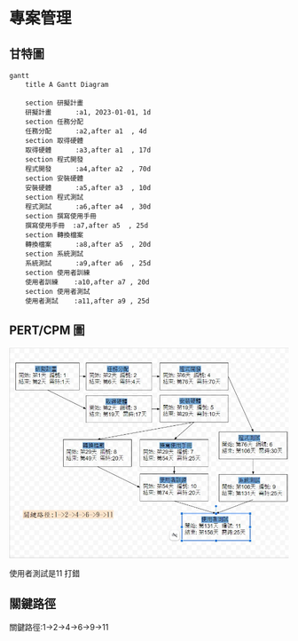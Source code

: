 # 專案管理

## 甘特圖
```mermaid
gantt
    title A Gantt Diagram

    section 研擬計畫
    研擬計畫      :a1, 2023-01-01, 1d
    section 任務分配
    任務分配      :a2,after a1  , 4d
    section 取得硬體
    取得硬體      :a3,after a1  , 17d
    section 程式開發
    程式開發      :a4,after a2  , 70d
    section 安裝硬體
    安裝硬體      :a5,after a3  , 10d
    section 程式測試
    程式測試      :a6,after a4  , 30d
    section 撰寫使用手冊
    撰寫使用手冊  :a7,after a5  , 25d
    section 轉換檔案
    轉換檔案      :a8,after a5  , 20d
    section 系統測試
    系統測試      :a9,after a6  , 25d
    section 使用者訓練
    使用者訓練    :a10,after a7 , 20d
    section 使用者測試
    使用者測試    :a11,after a9 , 25d

```
## PERT/CPM 圖

![CPM](CPM.jpg "CPM")

使用者測試是11 打錯
## 關鍵路徑

關鍵路徑:1->2->4->6->9->11
